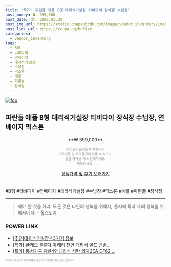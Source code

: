 ```yaml
--- 
title: "특가! 파란들 애플 B형 대리석거실장 티비다이 장식장 수납장" 
post_money: ₩. 399,000 
post_date: dt. 2020.01.29 
post_img_url: https://static.coupangcdn.com/image/vendor_inventory/images/2017/12/07/10/3/abe0a38f-d547-4960-9e5e-2b0d08455651.jpg 
post_link_url: https://coupa.ng/bnFzzx 
categories: 
  - vendor_inventory 
tags: 
  - B형 
  - 티비다이 
  - 연베이지 
  - 대리석거실장 
  - 수납장 
  - 믹스톤 
  - 애플 
  - 파란들 
  - 장식장 
--- 
```

[![foo](https://static.coupangcdn.com/image/vendor_inventory/images/2017/12/07/10/3/abe0a38f-d547-4960-9e5e-2b0d08455651.jpg)](https://coupa.ng/bnFzzx) 

## 파란들 애플 B형 대리석거실장 티비다이 장식장 수납장, 연베이지 믹스톤 
<p style="text-align: center;">**₩ 399,000**</p> 
<p style="text-align: center;"><span style="color: #898c8f; font-family: Georgia,Times,serif; font-size: 0.75em;">2020년01월29일에 작성되어, <br>가격변동 및 추가할인이 있을 수 있으니,<br> 상품 가격을 꼭!확인해주세요.<br>행복하세요~</span> 
</p>	 
<div markdown="0" style="text-align: center;"><a href="https://coupa.ng/bnFzzx" class="btn btn--success">상품가격 및 후기 보러가기</a></div> 
<br><br> 
  #B형 #티비다이 #연베이지 #대리석거실장 #수납장 #믹스톤 #애플 #파란들 #장식장 
<hr> 

> 해야 할 것을 하라. 모든 것은 타인의 행복을 위해서, 동시에 특히 나의 행복을 위해서이다. – 톨스토이 


### POWER LINK

* <a href="https://blog.naver.com/fasyy4321/221789172964" target="_blank">[추천]대리석거실장 43가지 정보</a>
* <a href="https://blog.naver.com/sakai111/221789329909" target="_blank">[특가] 끌레오 블론디 이태리 천연 대리석 골드 콘솔...</a>
* <a href="https://blog.naver.com/an0733/221787300924" target="_blank">[특가] 동서가구 케빈4인대리석 식탁 의자2EA DF62...</a>

<span style="color: #898c8f; font-family: Georgia,Times,serif; font-size: 0.55em;">파트너스활동으로 작성자에게 일정액의 커미션이 제공될수 있습니다.</span> 
